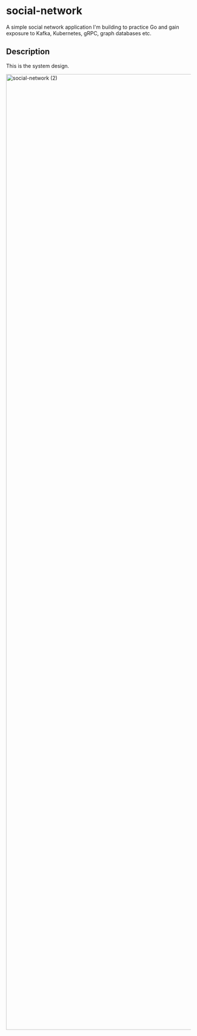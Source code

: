 # social-network

A simple social network application I'm building to practice Go and gain exposure to Kafka, Kubernetes, gRPC, graph databases etc.

## Description

This is the system design.

<img width="2608" alt="social-network (2)" src="https://github.com/user-attachments/assets/5be6c6ff-ed58-4ce5-947c-9d5a5ba00163">
